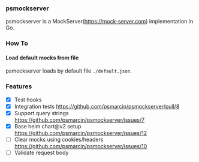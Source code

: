 ### psmockserver
psmockserver is a MockServer(https://mock-server.com) implementation in Go.

### How To

#### Load default mocks from file
psmockserver loads by default file `./default.json`.


### Features

* [x] Test hooks
* [x] Integration tests https://github.com/psmarcin/psmockserver/pull/8
* [x] Support query strings https://github.com/psmarcin/psmockserver/issues/7
* [x] Base helm chart@v2 setup https://github.com/psmarcin/psmockserver/issues/12
* [ ] Clear mocks using cookies/headers https://github.com/psmarcin/psmockserver/issues/10
* [ ] Validate request body
